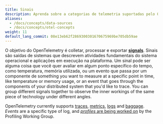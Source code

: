```yaml
---
title: Sinais
description: Aprenda sobre a categorias de telemetria suportadas pelo OpenTelemetry.
aliases:
  - /docs/concepts/data-sources
  - /docs/concepts/otel-concepts
weight: 11
default_lang_commit: 08e13eb62f2869300301670675969be705db59ae
---
```


O objetivo do OpenTelemetry é colletar, processar e exportar **[signals][]**.
Sinais são saídas de sistemas que descrevem atividades fundamentais do
sistema operacional e aplicações em execução na plataforma. Um sinal pode
ser alguma coisa que você quer avaliar em algum ponto específico do tempo,
como temperatura, memória utilizada, ou um evento que passa por um componente
de 
something you want to measure at a specific point in time, like temperature or
memory usage, or an event that goes through the components of your distributed
system that you'd like to trace. You can group different signals together to
observe the inner workings of the same piece of technology under different
angles.

OpenTelemetry currently supports [traces](/docs/concepts/signals/traces),
[metrics](/docs/concepts/signals/metrics), [logs](/docs/concepts/signals/logs)
and [baggage](/docs/concepts/signals/baggage). _Events_ are a specific type of
log, and
[_profiles_ are being worked on](https://github.com/open-telemetry/oteps/blob/main/text/profiles/0212-profiling-vision.md)
by the Profiling Working Group.

[signals]: /docs/specs/otel/glossary/#signals
